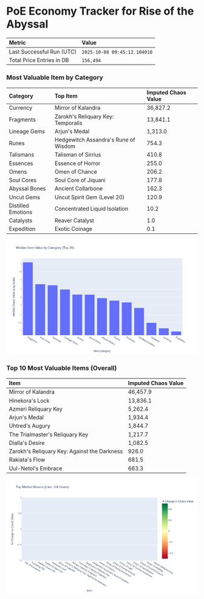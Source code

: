 # PoE Economy Tracker for Rise of the Abyssal

<!-- START_MAINTENANCE -->
| Metric | Value |
|:---|:---|
| Last Successful Run (UTC) | `2025-10-08 09:45:12.104010` |
| Total Price Entries in DB | `156,494` |

<!-- END_MAINTENANCE -->

<!-- START_DATAFRAME_DEBUG -->
<!-- END_DATAFRAME_DEBUG -->

<!-- START_CATEGORY_ANALYSIS -->
### Most Valuable Item by Category
| Category | Top Item | Imputed Chaos Value |
| :--- | :--- | :--- |
| Currency | Mirror of Kalandra | 36,827.2 |
| Fragments | Zarokh's Reliquary Key: Temporalis | 13,841.1 |
| Lineage Gems | Arjun's Medal | 1,313.0 |
| Runes | Hedgewitch Assandra's Rune of Wisdom | 754.3 |
| Talismans | Talisman of Sirrius | 410.8 |
| Essences | Essence of Horror | 255.0 |
| Omens | Omen of Chance | 206.2 |
| Soul Cores | Soul Core of Jiquani | 177.8 |
| Abyssal Bones | Ancient Collarbone | 162.3 |
| Uncut Gems | Uncut Spirit Gem (Level 20) | 120.9 |
| Distilled Emotions | Concentrated Liquid Isolation | 10.2 |
| Catalysts | Reaver Catalyst | 1.0 |
| Expedition | Exotic Coinage | 0.1 |


![Category Analysis Chart](charts/category_analysis.png)
<!-- END_ANALYSIS -->

<!-- START_ANALYSIS -->
### Top 10 Most Valuable Items (Overall)
| Item | Imputed Chaos Value |
| :--- | :--- |
| Mirror of Kalandra | 46,457.9 |
| Hinekora's Lock | 13,836.1 |
| Azmeri Reliquary Key | 5,262.4 |
| Arjun's Medal | 1,934.4 |
| Uhtred's Augury | 1,844.7 |
| The Trialmaster's Reliquary Key | 1,217.7 |
| Dialla's Desire | 1,082.5 |
| Zarokh's Reliquary Key: Against the Darkness | 926.0 |
| Rakiata's Flow | 681.5 |
| Uul-Netol's Embrace | 663.3 |


![Market Movers Chart](charts/market_movers.png)
<!-- END_ANALYSIS -->
